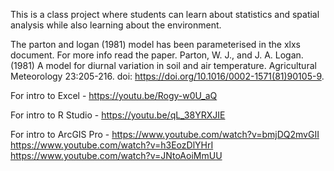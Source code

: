 This is a class project where students can learn about statistics and spatial analysis while also learning about the environment.

The parton and logan (1981) model has been parameterised in the xlxs document.  For more info read the paper.
Parton, W. J., and J. A. Logan. (1981) A model for diurnal variation in soil and air temperature.  Agricultural Meteorology 23:205-216. doi: https://doi.org/10.1016/0002-1571(81)90105-9.


For intro to Excel - 
https://youtu.be/Rogy-w0U_aQ 

For intro to R Studio - 
https://youtu.be/qL_38YRXJIE 

For intro to ArcGIS Pro - 
https://www.youtube.com/watch?v=bmjDQ2mvGII 
https://www.youtube.com/watch?v=h3EozDlYHrI 
https://www.youtube.com/watch?v=JNtoAoiMmUU
